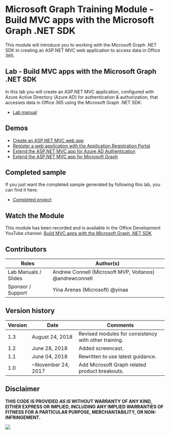 # Microsoft Graph Training Module - Build MVC apps with the Microsoft Graph .NET SDK

This module will introduce you to working with the Microsoft Graph .NET SDK in creating an ASP.NET MVC web application to access data in Office 365.

## Lab - Build MVC apps with the Microsoft Graph .NET SDK

In this lab you will create an ASP.NET MVC application, configured with Azure Active Directory (Azure AD) for authentication & authorization, that accesses data in Office 365 using the Microsoft Graph .NET SDK.

- [Lab manual](./Lab.md)

## Demos

- [Create an ASP.NET MVC web app](Demos/01-create-app)
- [Register a web application with the Application Registration Portal](Demos/02-arp-app)
- [Extend the ASP.NET MVC app for Azure AD Authentication](Demos/03-add-aad-auth)
- [Extend the ASP.NET MVC app for Microsoft Graph](Demos/04-add-msgraph)

## Completed sample

If you just want the completed sample generated by following this lab, you can find it here.

- [Completed project](Demos/04-add-msgraph/graph-tutorial)

## Watch the Module

This module has been recorded and is available in the Office Development YouTube channel: [Build MVC apps with the Microsoft Graph .NET SDK](https://youtu.be/87_gpuFg1Wo)

## Contributors

|        Roles         |                        Author(s)                        |
| -------------------- | ------------------------------------------------------- |
| Lab Manuals / Slides | Andrew Connell (Microsoft MVP, Voitanos) @andrewconnell |
| Sponsor / Support    | Yina Arenas (Microsoft) @yinaa                          |

## Version history

| Version |        Date        |                    Comments                    |
| ------- | ------------------ | ---------------------------------------------- |
| 1.3     | August 24, 2018    | Revised modules for consistency with other training. |
| 1.2     | June 28, 2018      | Added screencast.                              |
| 1.1     | June 04, 2018      | Rewritten to use latest guidance.              |
| 1.0     | ~November 24, 2017 | Add Microsoft Graph related product breakouts. |

## Disclaimer

**THIS CODE IS PROVIDED *AS IS* WITHOUT WARRANTY OF ANY KIND, EITHER EXPRESS OR IMPLIED, INCLUDING ANY IMPLIED WARRANTIES OF FITNESS FOR A PARTICULAR PURPOSE, MERCHANTABILITY, OR NON-INFRINGEMENT.**

<img src="https://telemetry.sharepointpnp.com/msgraph-training-aspnetmvcapp" />